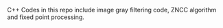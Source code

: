 C++ Codes in this repo include image gray filtering code, ZNCC algorithm and fixed point processing. 
